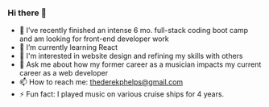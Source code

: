 ### Hi there 👋

- 🔭 I’ve recently finished an intense 6 mo. full-stack coding boot camp and am looking for front-end developer work
- 🌱 I’m currently learning React
- 👀 I'm interested in website design and refining my skills with others
- 💬 Ask me about how my former career as a musician impacts my current career as a web developer
- 📫 How to reach me: thederekphelps@gmail.com
- ⚡ Fun fact: I played music on various cruise ships for 4 years.

